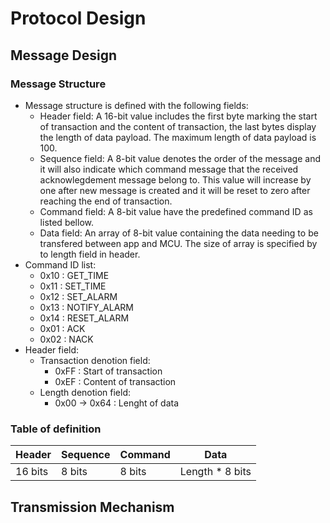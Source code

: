 # Protocol Design

## Message Design
### Message Structure
- Message structure is defined with the following fields:
    + Header field: A 16-bit value includes the first byte marking the start of transaction and the content of transaction, the last bytes display the length of data payload. The maximum length of data payload is 100.
    + Sequence field: A 8-bit value denotes the order of the message and it will also indicate which command message that the received acknowlegdement message belong to. This value will increase by one after new message is created and it will be reset to zero after reaching the end of transaction.
    + Command field: A 8-bit value have the predefined command ID as listed bellow.
    + Data field: An array of 8-bit value containing the data needing to be transfered between app and MCU. The size of array is specified by to length field in header.
- Command ID list:
    + 0x10 : GET_TIME
    + 0x11 : SET_TIME
    + 0x12 : SET_ALARM
    + 0x13 : NOTIFY_ALARM
    + 0x14 : RESET_ALARM
    + 0x01 : ACK
    + 0x02 : NACK
- Header field:
    + Transaction denotion field:
        * 0xFF : Start of transaction
        * 0xEF : Content of transaction
    + Length denotion field:
        * 0x00 -> 0x64 : Lenght of data

### Table of definition

|   Header    |  Sequence   |  Command  |  Data  |
| ----------- | ----------- | --------- | ------ |
|   16 bits   |    8 bits   |  8 bits   | Length * 8 bits |

## Transmission Mechanism

